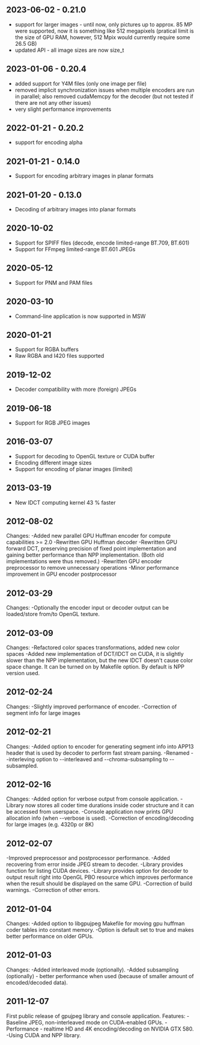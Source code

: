 2023-06-02 - 0.21.0
----------
- support for larger images - until now, only pictures up to approx. 85 MP were
  supported, now it is something like 512 megapixels (pratical limit is the
  size of GPU RAM, however, 512 Mpix would currently require some 26.5 GB)
- updated API - all image sizes are now size\_t

2023-01-06 - 0.20.4
----------
- added support for Y4M files (only one image per file)
- removed implicit synchronization issues when multiple encoders are run in
  parallel; also removed cudaMemcpy for the decoder (but not tested if there
  are not any other issues)
- very slight performance improvements

2022-01-21 - 0.20.2
----------
- support for encoding alpha

2021-01-21 - 0.14.0
----------
- Support for encoding arbitrary images in planar formats

2021-01-20 - 0.13.0
----------
- Decoding of arbitrary images into planar formats

2020-10-02
----------
- Support for SPIFF files (decode, encode limited-range BT.709, BT.601)
- Support for FFmpeg limited-range BT.601 JPEGs

2020-05-12
----------
- Support for PNM and PAM files

2020-03-10
----------
- Command-line application is now supported in MSW

2020-01-21
----------
- Support for RGBA buffers
- Raw RGBA and I420 files supported

2019-12-02
----------
- Decoder compatibility with more (foreign) JPEGs

2019-06-18
----------
- Support for RGB JPEG images

2016-03-07
----------
- Support for decoding to OpenGL texture or CUDA buffer
- Encoding different image sizes
- Support for encoding of planar images (limited)

2013-03-19
----------
- New IDCT computing kernel 43 % faster

2012-08-02
----------
Changes:
-Added new parallel GPU Huffman encoder for compute capabilities >= 2.0
-Rewritten GPU Huffman decoder
-Rewritten GPU forward DCT, preserving precision of fixed point implementation 
 and gaining better performance than NPP implementation.
 (Both old implementations were thus removed.)
-Rewritten GPU encoder preprocessor to remove unnecessary operations
-Minor performance improvement in GPU encoder postprocessor

2012-03-29
----------
Changes:
-Optionally the encoder input or decoder output can be loaded/store
 from/to OpenGL texture.

2012-03-09
----------
Changes:
-Refactored color spaces transformations, added new color spaces
-Added new implementation of DCT/IDCT on CUDA, it is slightly slower
 than the NPP implementation, but the new IDCT doesn't cause color space 
 change. It can be turned on by Makefile option. By default is NPP 
 version used.

2012-02-24
----------
Changes:
-Slightly improved performance of encoder.
-Correction of segment info for large images

2012-02-21
----------
Changes:
-Added option to encoder for generating segment info into APP13 header that is used
 by decoder to perform fast stream parsing.
-Renamed --interleving option to --interleaved and --chroma-subsampling to --subsampled.

2012-02-16
----------
Changes:
-Added option for verbose output from console application.
-Library now stores all coder time durations inside coder structure and it
 can be accessed from userspace.
-Console application now prints GPU allocation info (when --verbose is used).
-Correction of encoding/decoding for large images (e.g. 4320p or 8K)

2012-02-07
----------
-Improved preprocessor and postprocessor performance.
-Added recovering from error inside JPEG stream to decoder.
-Library provides function for listing CUDA devices.
-Library provides option for decoder to output result right into OpenGL PBO resource
 which improves performance when the result should be displayed on the same GPU.
 -Correction of build warnings.
 -Correction of other errors.

2012-01-04
----------
Changes:
-Added option to libgpujpeg Makefile for moving gpu huffman coder tables into constant memory.
-Option is default set to true and makes better performance on older GPUs.

2012-01-03
----------
Changes:
-Added interleaved mode (optionally).
-Added subsampling (optionally) - better performance when used 
 (because of smaller amount of encoded/decoded data).

2011-12-07
----------
First public release of gpujpeg library and console 
application.
Features:
-Baseline JPEG, non-interleaved mode on CUDA-enabled GPUs.
-Performance - realtime HD and 4K encoding/decoding on NVIDIA GTX 580.
-Using CUDA and NPP library.
